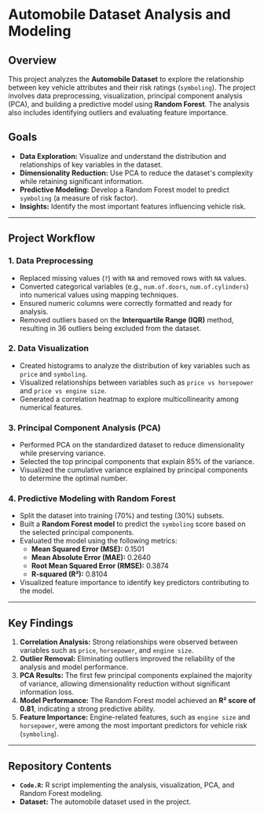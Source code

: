 # Automobile Dataset Analysis and Modeling

## Overview
This project analyzes the **Automobile Dataset** to explore the relationship between key vehicle attributes and their risk ratings (`symboling`). The project involves data preprocessing, visualization, principal component analysis (PCA), and building a predictive model using **Random Forest**. The analysis also includes identifying outliers and evaluating feature importance.

## Goals
- **Data Exploration:** Visualize and understand the distribution and relationships of key variables in the dataset.
- **Dimensionality Reduction:** Use PCA to reduce the dataset's complexity while retaining significant information.
- **Predictive Modeling:** Develop a Random Forest model to predict `symboling` (a measure of risk factor).
- **Insights:** Identify the most important features influencing vehicle risk.

---

## Project Workflow

### 1. Data Preprocessing
- Replaced missing values (`?`) with `NA` and removed rows with `NA` values.
- Converted categorical variables (e.g., `num.of.doors`, `num.of.cylinders`) into numerical values using mapping techniques.
- Ensured numeric columns were correctly formatted and ready for analysis.
- Removed outliers based on the **Interquartile Range (IQR)** method, resulting in 36 outliers being excluded from the dataset.

### 2. Data Visualization
- Created histograms to analyze the distribution of key variables such as `price` and `symboling`.
- Visualized relationships between variables such as `price vs horsepower` and `price vs engine size`.
- Generated a correlation heatmap to explore multicollinearity among numerical features.

### 3. Principal Component Analysis (PCA)
- Performed PCA on the standardized dataset to reduce dimensionality while preserving variance.
- Selected the top principal components that explain 85% of the variance.
- Visualized the cumulative variance explained by principal components to determine the optimal number.

### 4. Predictive Modeling with Random Forest
- Split the dataset into training (70%) and testing (30%) subsets.
- Built a **Random Forest model** to predict the `symboling` score based on the selected principal components.
- Evaluated the model using the following metrics:
  - **Mean Squared Error (MSE):** 0.1501
  - **Mean Absolute Error (MAE):** 0.2640
  - **Root Mean Squared Error (RMSE):** 0.3874
  - **R-squared (R²):** 0.8104
- Visualized feature importance to identify key predictors contributing to the model.

---

## Key Findings
1. **Correlation Analysis:** Strong relationships were observed between variables such as `price`, `horsepower`, and `engine size`.
2. **Outlier Removal:** Eliminating outliers improved the reliability of the analysis and model performance.
3. **PCA Results:** The first few principal components explained the majority of variance, allowing dimensionality reduction without significant information loss.
4. **Model Performance:** The Random Forest model achieved an **R² score of 0.81**, indicating a strong predictive ability.
5. **Feature Importance:** Engine-related features, such as `engine size` and `horsepower`, were among the most important predictors for vehicle risk (`symboling`).

---

## Repository Contents
- **`Code.R`:** R script implementing the analysis, visualization, PCA, and Random Forest modeling.
- **Dataset:** The automobile dataset used in the project.
